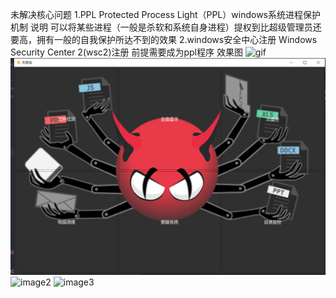 未解决核心问题
1.PPL Protected Process Light（PPL）windows系统进程保护机制
说明 可以将某些进程（一般是杀软和系统自身进程）提权到比超级管理员还要高，拥有一般的自我保护所达不到的效果
2.windows安全中心注册 Windows Security Center 2(wsc2)注册 前提需要成为ppl程序
效果图
![gif](https://github.com/hq-zhonger/tianfuan/tree/main/test/draw.gif)
![image1](https://github.com/hq-zhonger/tianfuan/blob/main/test/1.PNG)
![image2](https://github.com/hq-zhonger/tianfuan/tree/main/test/2.PNG)
![image3](https://github.com/hq-zhonger/tianfuan/tree/main/test/3.PNG)
